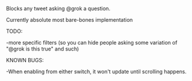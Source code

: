 Blocks any tweet asking @grok a question. 

Currently absolute most bare-bones implementation

TODO:

-more specific filters (so you can hide people asking some variation of "@grok is this true" and such)

KNOWN BUGS:

-When enabling from either switch, it won't update until scrolling happens.
